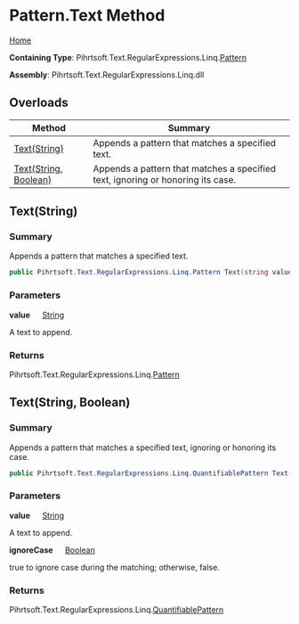 # Pattern\.Text Method

[Home](../../../../../../README.md)

**Containing Type**: Pihrtsoft\.Text\.RegularExpressions\.Linq\.[Pattern](../README.md)

**Assembly**: Pihrtsoft\.Text\.RegularExpressions\.Linq\.dll

## Overloads

| Method | Summary |
| ------ | ------- |
| [Text(String)](#Pihrtsoft_Text_RegularExpressions_Linq_Pattern_Text_System_String_) | Appends a pattern that matches a specified text\. |
| [Text(String, Boolean)](#Pihrtsoft_Text_RegularExpressions_Linq_Pattern_Text_System_String_System_Boolean_) | Appends a pattern that matches a specified text, ignoring or honoring its case\. |

## Text\(String\) <a name="Pihrtsoft_Text_RegularExpressions_Linq_Pattern_Text_System_String_"></a>

### Summary

Appends a pattern that matches a specified text\.

```csharp
public Pihrtsoft.Text.RegularExpressions.Linq.Pattern Text(string value)
```

### Parameters

**value** &emsp; [String](https://docs.microsoft.com/en-us/dotnet/api/system.string)

A text to append\.

### Returns

Pihrtsoft\.Text\.RegularExpressions\.Linq\.[Pattern](../README.md)

## Text\(String, Boolean\) <a name="Pihrtsoft_Text_RegularExpressions_Linq_Pattern_Text_System_String_System_Boolean_"></a>

### Summary

Appends a pattern that matches a specified text, ignoring or honoring its case\.

```csharp
public Pihrtsoft.Text.RegularExpressions.Linq.QuantifiablePattern Text(string value, bool ignoreCase)
```

### Parameters

**value** &emsp; [String](https://docs.microsoft.com/en-us/dotnet/api/system.string)

A text to append\.

**ignoreCase** &emsp; [Boolean](https://docs.microsoft.com/en-us/dotnet/api/system.boolean)

true to ignore case during the matching; otherwise, false\.

### Returns

Pihrtsoft\.Text\.RegularExpressions\.Linq\.[QuantifiablePattern](../../QuantifiablePattern/README.md)

